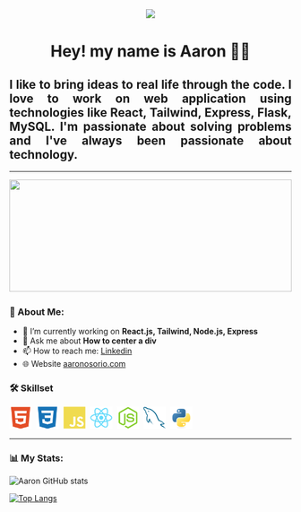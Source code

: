 <div id="header" align="center">
   <img src="https://media.giphy.com/media/scZPhLqaVOM1qG4lT9/giphy.gif" width="200"/>
   <h1>Hey! my name is Aaron 🤝🏻</h1>
   <h2 align="justify"> I like to bring ideas to real life through the code. 
        I love to work on web application using technologies like React, Tailwind, 
        Express, Flask, MySQL. I'm passionate about solving problems and I've always 
        been passionate about technology. 
    </h2>
</div>
</div>

---
<img src="https://media.giphy.com/media/lLggksWwXuAWA/giphy-downsized-large.gif" width="100%" height="200" />

### 🧐 About Me:

- 🔭 I’m currently working on **React.js, Tailwind, Node.js, Express**
- 💬 Ask me about **How to center a div**
- 📫 How to reach me: [Linkedin](https://www.linkedin.com/in/aaron-osorio-b33851159/)
- 🌐 Website [aaronosorio.com](aaronosorio.com)

<div>
    <h3>🛠 Skillset</h3>
    <div>
        <img src="https://github.com/devicons/devicon/blob/master/icons/html5/html5-plain.svg" 
        title="HTML5" alt="HTML5" width="40" height="40">&nbsp;
        <img src="https://github.com/devicons/devicon/blob/master/icons/css3/css3-plain.svg"
         title="CSS3" alt="CSS3" width="40" height="40">&nbsp;
        <img src="https://github.com/devicons/devicon/blob/master/icons/javascript/javascript-plain.svg"
         title="JavaScript" alt="JavaScript" width="40" height="40">&nbsp;
        <img src="https://github.com/devicons/devicon/blob/master/icons/react/react-original.svg"
         title="React" alt="React" width="40" height="40">&nbsp;
        <img src="https://github.com/devicons/devicon/blob/master/icons/nodejs/nodejs-plain.svg"
         title="NodeJS" alt="NodeJS" width="40" height="40">&nbsp;
        <img src="https://github.com/devicons/devicon/blob/master/icons/mysql/mysql-plain.svg"
         title="MySQL" alt="MySQL" width="40" height="40">&nbsp;
        <img src="https://github.com/devicons/devicon/blob/master/icons/python/python-original.svg"
         title="Python" alt="Python" width="40" height="40">&nbsp;
    </div>
</div>

---
### 📊 My Stats:

![Aaron GitHub stats](https://github-readme-stats.vercel.app/api?username=aaronosorio2000&show_icons=true&theme=dark)

[![Top Langs](https://github-readme-stats.vercel.app/api/top-langs/?username=aaronosorio2000&layout=compact&theme=dark)](https://github.com/anuraghazra/github-readme-stats)

